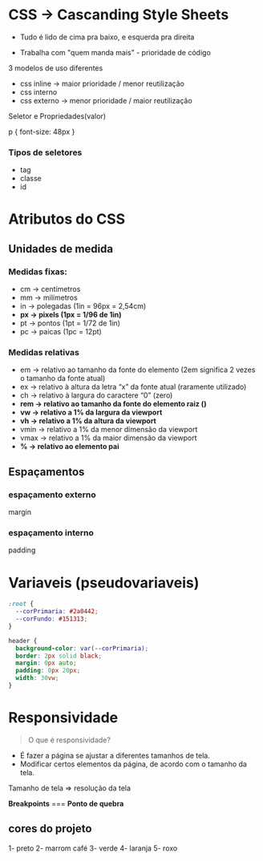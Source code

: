 # CSS -> Cascanding Style Sheets

* Tudo é lido de cima pra baixo, e esquerda pra direita

* Trabalha com "quem manda mais" - prioridade de código

3 modelos de uso diferentes
- css inline -> maior prioridade / menor reutilização
- css interno
- css externo -> menor prioridade / maior reutilização


Seletor e Propriedades(valor)

p {
  font-size: 48px
}

### Tipos de seletores
* tag
* classe
* id

# Atributos do CSS

## Unidades de medida

### Medidas fixas:
* cm ->	centímetros
* mm ->	milímetros
* in ->	polegadas	(1in = 96px = 2,54cm)
* **px ->	pixels	(1px = 1/96 de 1in)**
* pt ->	pontos	(1pt = 1/72 de 1in)
* pc ->	paicas	(1pc = 12pt)

### Medidas relativas
* em ->	relativo ao tamanho da fonte do elemento	(2em significa 2 vezes o tamanho da fonte atual)
* ex ->	relativo à altura da letra “x” da fonte atual	(raramente utilizado)
* ch ->	relativo à largura do caractere “0” (zero)
* **rem -> relativo ao tamanho da fonte do elemento raiz (<html>)**
* **vw ->	relativo a 1% da largura da viewport**
* **vh ->	relativo a 1% da altura da viewport**
* vmin ->	relativo a 1% da menor dimensão da viewport	
* vmax ->	relativo a 1% da maior dimensão da viewport	
* **% ->	relativo ao elemento pai**

## Espaçamentos
### espaçamento externo
margin

### espaçamento interno
padding

# Variaveis (pseudovariaveis)
```css
:root {
  --corPrimaria: #2a0442;
  --corFundo: #151313;
}

header {
  background-color: var(--corPrimaria);
  border: 2px solid black;
  margin: 0px auto;
  padding: 0px 20px;
  width: 30vw;
}
```

# Responsividade
> O que é responsividade?
* É fazer a página se ajustar a diferentes tamanhos de tela.
* Modificar certos elementos da página, de acordo com o tamanho da tela.

Tamanho de tela => resolução da tela

**Breakpoints** === **Ponto de quebra**


## cores do projeto
1- preto
2- marrom café
3- verde
4- laranja
5- roxo

